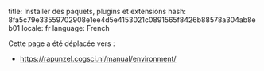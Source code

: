 title: Installer des paquets, plugins et extensions
hash: 8fa5c79e33559702908e1ee4d5e4153021c0891565f8426b88578a304ab8eb01
locale: fr
language: French

Cette page a été déplacée vers :

- <https://rapunzel.cogsci.nl/manual/environment/>